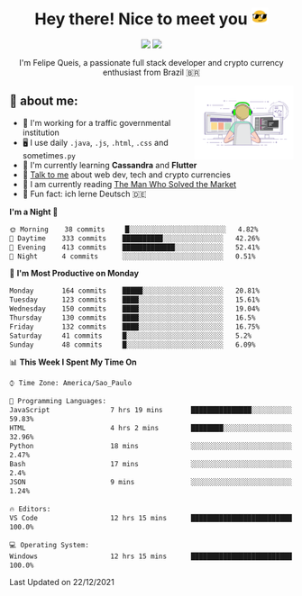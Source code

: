 
<h1 align="center">Hey there! Nice to meet you <img src="assets/sunglasses.gif" width="30"/></h1>

<p align="center">
  <a href="https://www.linkedin.com/in/fqueis"><img src="https://img.shields.io/badge/-LinkedIn-blue?style=flat&logo=Linkedin&logoColor=white" /></a>
  <a href="mailto:fqueis@gmail.com"><img src="https://img.shields.io/badge/-Gmail-c14438?style=flat&logo=Gmail&logoColor=white" /></a>
</p>

<p align="center">I'm Felipe Queis, a passionate full stack developer and crypto currency enthusiast from Brazil 🇧🇷</p>

<img width="35%" align="right" alt="fqueis" src="assets/profile.gif" /></p>

## 🤵 about me:

- 🏢 I'm working for a traffic governmental institution
- 🖥️ I use daily `.java`, `.js`, `.html`, `.css` and sometimes`.py`
- 🌱 I'm currently learning **Cassandra** and **Flutter**
- 💬 [Talk to me](https://github.com/fqueis/fqueis/discussions) about web dev, tech and crypto currencies
- 📖 I am currently reading [The Man Who Solved the Market](https://amzn.com/073521798X)
- 💭 Fun fact: ich lerne Deutsch 🇩🇪

<!--START_SECTION:waka-->
**I'm a Night 🦉** 

```text
🌞 Morning    38 commits     █░░░░░░░░░░░░░░░░░░░░░░░░   4.82% 
🌆 Daytime    333 commits    ██████████░░░░░░░░░░░░░░░   42.26% 
🌃 Evening    413 commits    █████████████░░░░░░░░░░░░   52.41% 
🌙 Night      4 commits      ░░░░░░░░░░░░░░░░░░░░░░░░░   0.51%

```
📅 **I'm Most Productive on Monday** 

```text
Monday       164 commits    █████░░░░░░░░░░░░░░░░░░░░   20.81% 
Tuesday      123 commits    ████░░░░░░░░░░░░░░░░░░░░░   15.61% 
Wednesday    150 commits    ████░░░░░░░░░░░░░░░░░░░░░   19.04% 
Thursday     130 commits    ████░░░░░░░░░░░░░░░░░░░░░   16.5% 
Friday       132 commits    ████░░░░░░░░░░░░░░░░░░░░░   16.75% 
Saturday     41 commits     █░░░░░░░░░░░░░░░░░░░░░░░░   5.2% 
Sunday       48 commits     █░░░░░░░░░░░░░░░░░░░░░░░░   6.09%

```


📊 **This Week I Spent My Time On** 

```text
⌚︎ Time Zone: America/Sao_Paulo

💬 Programming Languages: 
JavaScript               7 hrs 19 mins       ███████████████░░░░░░░░░░   59.83% 
HTML                     4 hrs 2 mins        ████████░░░░░░░░░░░░░░░░░   32.96% 
Python                   18 mins             ░░░░░░░░░░░░░░░░░░░░░░░░░   2.47% 
Bash                     17 mins             ░░░░░░░░░░░░░░░░░░░░░░░░░   2.4% 
JSON                     9 mins              ░░░░░░░░░░░░░░░░░░░░░░░░░   1.24%

🔥 Editors: 
VS Code                  12 hrs 15 mins      █████████████████████████   100.0%

💻 Operating System: 
Windows                  12 hrs 15 mins      █████████████████████████   100.0%

```


 Last Updated on 22/12/2021
<!--END_SECTION:waka-->
